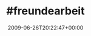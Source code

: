 ---
retweeted: false
source: <a href="http://twitter.com" rel="nofollow">Twitter Web Client</a>
entities:
  hashtags:
  - text: freundearbeit
    indices:
    - '0'
    - '14'
  symbols: []
  user_mentions: []
  urls: []
display_text_range:
- '0'
- '14'
favorite_count: '0'
id_str: '2349330034'
truncated: false
retweet_count: '0'
id: '2349330034'
created_at: Fri Jun 26 20:22:47 +0000 2009
favorited: false
full_text: "#freundearbeit"
lang: qht
tags:
- freundearbeit
- pesos:twitter
date: '2009-06-26T20:22:47+00:00'
src: https://twitter.com/bascht/status/2349330034
original_url: https://twitter.com/bascht/status/2349330034
type: twitter_tweet
text: "#freundearbeit"
title: "#freundearbeit"

---